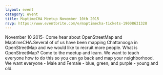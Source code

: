 ```yaml
---
layout: event
category: event
title: MaptimeCHA Meetup November 10th 2015
rsvp: https://www.eventbrite.com/e/maptimecha-tickets-19008631328
---
```


November 10 2015- Come hear about OpenStreetMap and MaptimeCHA.Several of of us have been mapping Chattanooga in OpenStreetMap and we would like to recruit more people. What is OpenStreetMap? Come to the meetup and learn. We want to teach everyone how to do this so you can go back and map your neighborhood. We want everyone - Male and Female - blue, green, and purple - young and old. 
